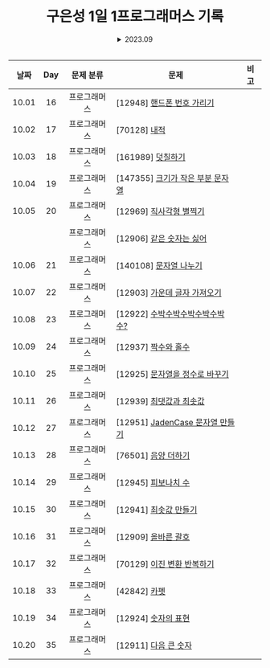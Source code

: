 <div align="center">

# 구은성 1일 1프로그래머스 기록

<details>
<summary> 2023.09 </summary>

| 날짜 | Day |  문제 분류   | 문제                                                  | 비고 |
| :--: | :-: | :----------: | ----------------------------------------------------- | ---- |
| 9.16 |  1  | 프로그래머스 | [12944] [평균 구하기](./9%EC%9B%94/0916/)            |        |
| 9.17 |  2  | 프로그래머스 | [178871] [달리기 경주](./9%EC%9B%94/0917/)           |        |
| 9.18 |  3  | 프로그래머스 | [172928] [공원 산책](./9%EC%9B%94/0918/)             |        |
| 9.19 |  4  | 프로그래머스 | [176963] [추억 점수](./9%EC%9B%94/0919/)             |        |
| 9.20 |  5  | 프로그래머스 | [12954] [x만큼 간격이 있는 n개의 숫자](./9%EC%9B%94/0920/)|    |
| 9.21 |  6  | 프로그래머스 | [87389] [나머지가 1이 되는 수 찾기](./9%EC%9B%94/0921/)|       |
| 9.22 |  7  | 프로그래머스 | [12928] [약수의 합](./9%EC%9B%94/0922/)              |        |
| 9.23 |  8  | 프로그래머스 | [77884] [약수의 개수와 덧셈](./9%EC%9B%94/0923/)      |        |
| 9.24 |  9  | 프로그래머스 | [12931] [자릿수 더하기](./9%EC%9B%94/0924/)           |        |
| 9.25 |  10 | 프로그래머스 | [12950] [행렬의 덧셈](./9%EC%9B%94/0925/)             |        |
| 9.26 |  11 | 프로그래머스 | [12943] [콜라츠 추측](./9%EC%9B%94/0926/)             |        |
| 9.27 |  12 | 프로그래머스 | [12940] [최대공약수와 최소공배수](./9%EC%9B%94/0927/)  |        |
| 9.28 |  13 | 프로그래머스 | [136798] [기사단원의 무기](./9%EC%9B%94/0928/)        |        |
| 9.29 |  14 | 프로그래머스 | [12947] [하샤드 수](./9%EC%9B%94/0929/)               |        |
| 9.30 |  15 | 프로그래머스 | [12934] [정수 제곱근 판별](./9%EC%9B%94/0930/)        |        |
</details>
</br>

| 날짜 | Day |  문제 분류   | 문제                                                  | 비고 |
| :--: | :-: | :----------: | ----------------------------------------------------- | ---- |
| 10.01 | 16 | 프로그래머스 | [12948] [핸드폰 번호 가리기](./10%EC%9B%94/1001/)       |      |
| 10.02 | 17 | 프로그래머스 | [70128] [내적](./10%EC%9B%94/1002/)                    |      |
| 10.03 | 18 | 프로그래머스 | [161989] [덧칠하기](./10%EC%9B%94/1003/)               |      |
| 10.04 | 19 | 프로그래머스 | [147355] [크기가 작은 부분 문자열](./10%EC%9B%94/1004/) |      |
| 10.05 | 20 | 프로그래머스 | [12969] [직사각형 별찍기](./10월/1005/12969/)           |      |
|       |    | 프로그래머스 | [12906] [같은 숫자는 싫어](./10월/1005/12906/)          |      |
| 10.06 | 21 | 프로그래머스 | [140108] [문자열 나누기](./10%EC%9B%94/1006/)           |      |
| 10.07 | 22 | 프로그래머스 | [12903] [가운데 글자 가져오기](./10%EC%9B%94/1007/)     |      |
| 10.08 | 23 | 프로그래머스 | [12922] [수박수박수박수박수박수?](./10%EC%9B%94/1008/)  |      |
| 10.09 | 24 | 프로그래머스 | [12937] [짝수와 홀수](./10%EC%9B%94/1009/)             |      |
| 10.10 | 25 | 프로그래머스 | [12925] [문자열을 정수로 바꾸기](./10%EC%9B%94/1010/)   |      |
| 10.11 | 26 | 프로그래머스 | [12939] [최댓값과 최솟값](./10%EC%9B%94/1011/)          |      |
| 10.12 | 27 | 프로그래머스 | [12951] [JadenCase 문자열 만들기](./10%EC%9B%94/1012/)  |      |
| 10.13 | 28 | 프로그래머스 | [76501] [음양 더하기](./10%EC%9B%94/1013/)              |      |
| 10.14 | 29 | 프로그래머스 | [12945] [피보나치 수](./10%EC%9B%94/1014/)              |      |
| 10.15 | 30 | 프로그래머스 | [12941] [최솟값 만들기](./10%EC%9B%94/1015/)            |      |
| 10.16 | 31 | 프로그래머스 | [12909] [올바른 괄호](./10%EC%9B%94/1016/)              |      |
| 10.17 | 32 | 프로그래머스 | [70129] [이진 변환 반복하기](./10월/1017/)               |      |
| 10.18 | 33 | 프로그래머스 | [42842] [카펫](./10월/1018/)                            |      |
| 10.19 | 34 | 프로그래머스 | [12924] [숫자의 표현](./10월/1019/)                      |      |
| 10.20 | 35 | 프로그래머스 | [12911] [다음 큰 숫자](./10월/1020/)                     |      |
</div>